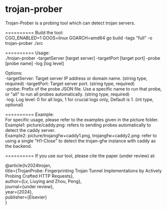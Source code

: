 # trojan-prober
Trojan-Prober is a probing tool which can detect trojan servers.  

========== Build the tool:    
CGO_ENABLED=1 GOOS=linux GOARCH=amd64 go build -tags "full" -o trojan-prober ./src  

========== Usage:    
./trojan-prober -targetServer [target server] -targetPort [target port] -probe [probe name] -log [log level]    

Options:    
    -targetServer: Target server IP address or domain name. (string type, required) 
    -targetPort:  Target server port. (string type, required)  
    -probe: Prefix of the probe JSON file. Use a specific name to run that probe, or "all" to run all probes automatically. (string type, required)  
    -log:  Log level: 0 for all logs, 1 for crucial logs only, Default is 1. (int type, optional)  

========== Example:  
For specific usage, please refer to the examples given in the picture folder.    
Example1: picture/caddy.png: refers to sending probes automatically to detect the caddy server.  
Example2: picture/trojangfw+caddy1.png, trojangfw+caddy2.png: refer to using a single "H1-Close" to detect the trojan-gfw instance with caddy as the backend.  

========== If you use our tool, please cite the paper (under review) at:  

@article{lv2024trojan,  
title={TrojanProbe: Fingerprinting Trojan Tunnel Implementations by Actively Probing Crafted HTTP Requests},  
author={Lv, Liuying and Zhou, Peng},  
journal={under review},   
year={2024},  
publisher={Elsevier}  
}
